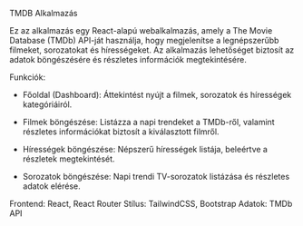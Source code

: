 TMDB Alkalmazás

Ez az alkalmazás egy React-alapú webalkalmazás, amely a The Movie Database (TMDb) API-ját használja, hogy megjelenítse a legnépszerűbb filmeket, sorozatokat és hírességeket. Az alkalmazás lehetőséget biztosít az adatok böngészésére és részletes információk megtekintésére.

Funkciók: 

- Főoldal (Dashboard): Áttekintést nyújt a filmek, sorozatok és hírességek kategóriáiról.

- Filmek böngészése: Listázza a napi trendeket a TMDb-ről, valamint részletes információkat biztosít a kiválasztott filmről.

- Hírességek böngészése: Népszerű hírességek listája, beleértve a részletek megtekintését.

- Sorozatok böngészése: Napi trendi TV-sorozatok listázása és részletes adatok elérése.

Frontend: React, React Router
Stílus: TailwindCSS, Bootstrap
Adatok: TMDb API